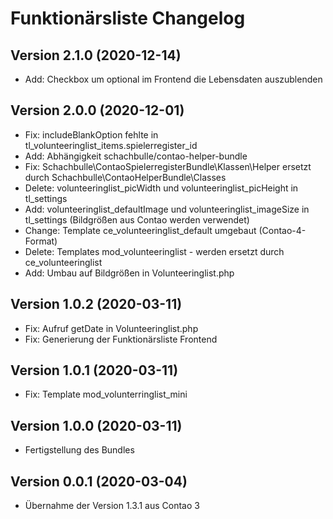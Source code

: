 # Funktionärsliste Changelog

## Version 2.1.0 (2020-12-14)

* Add: Checkbox um optional im Frontend die Lebensdaten auszublenden

## Version 2.0.0 (2020-12-01)

* Fix: includeBlankOption fehlte in tl_volunteeringlist_items.spielerregister_id
* Add: Abhängigkeit schachbulle/contao-helper-bundle
* Fix: Schachbulle\ContaoSpielerregisterBundle\Klassen\Helper ersetzt durch Schachbulle\ContaoHelperBundle\Classes
* Delete: volunteeringlist_picWidth und volunteeringlist_picHeight in tl_settings
* Add: volunteeringlist_defaultImage und volunteeringlist_imageSize in tl_settings (Bildgrößen aus Contao werden verwendet)
* Change: Template ce_volunteeringlist_default umgebaut (Contao-4-Format)
* Delete: Templates mod_volunteeringlist - werden ersetzt durch ce_volunteeringlist
* Add: Umbau auf Bildgrößen in Volunteeringlist.php

## Version 1.0.2 (2020-03-11)

* Fix: Aufruf getDate in Volunteeringlist.php
* Fix: Generierung der Funktionärsliste Frontend

## Version 1.0.1 (2020-03-11)

* Fix: Template mod_volunterringlist_mini

## Version 1.0.0 (2020-03-11)

* Fertigstellung des Bundles

## Version 0.0.1 (2020-03-04)

* Übernahme der Version 1.3.1 aus Contao 3
